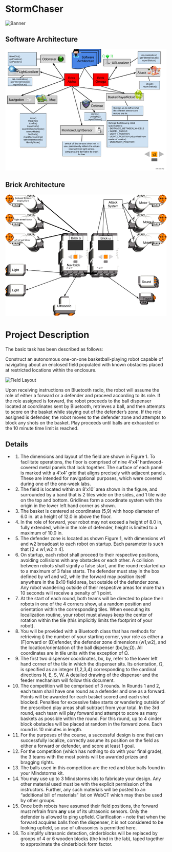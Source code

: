 StormChaser
===========

![Banner](./assets/images/programming.png)


## Software Architecture

![Software Architecture](./assets/images/software-architecture.png)


## Brick Architecture

![Brick Architecture](./assets/images/brick-architecture.png)


# Project Description

The basic task has been described as follows: 

 
Construct an autonomous one-on-one basketball-playing robot capable of navigating about an enclosed field populated with known obstacles placed at restricted locations within the enclosure.


![Field Layout](./assets/images/field.jpg)


Upon receiving instructions on Bluetooth radio, the robot will assume the role of either a forward or a defender and proceed according to its role. If the role assigned is forward, the robot proceeds to the ball dispenser located at coordinates sent by Bluetooth, retrieves a ball, and then attempts to score on the basket while staying out of the defender’s zone. If the role assigned is defender, the robot moves to the defender zone and attempts to block any shots on the basket. Play proceeds until balls are exhausted or the 10 minute time limit is reached.

## Details

* 1. The dimensions and layout of the field are shown in Figure 1. To facilitate operations, the floor is comprised of nine 4’x4’ hardwood-covered metal panels that lock together. The surface of each panel is marked with a 4’x4’ grid that aligns precisely with adjacent panels. These are intended for navigational purposes, which were covered during one of the one-week labs.

* 2. The field is located within an 8’x10’ area shown in the figure, and surrounded by a band that is 2 tiles wide on the sides, and 1 tile wide on the top and bottom. Gridlines form a coordinate system with the origin in the lower left hand corner as shown.

* 3. The basket is centered at coordinates (5,9) with hoop diameter of 6.0 in. at a height of 12.0 in above the floor.

* 4. In the role of forward, your robot may not exceed a height of 8.0 in, fully extended, while in the role of defender, height is limited to a maximum of 10.0 in.

* 5. The defender zone is located as shown Figure 1, with dimensions w1 and w2 broadcast to each robot on startup. Each parameter is such that [2 ≤ w1,w2 ≤ 4].

* 6. On startup, each robot shall proceed to their respective positions, avoiding collisions with any obstacles or each other. A collision between robots shall signify a false start, and the round restarted up to a maximum of 3 false starts. The defender must stay in the box defined by w1 and w2, while the forward may position itself anywhere in the 8x10 field area, but outside of the defender zone. Any robot wandering outside of their respective areas for more than 10 seconds will receive a penalty of 1 point.

* 7. At the start of each round, both teams will be directed to place their robots in one of the 4 corners show, at a random position and orientation within the corresponding tiles. When executing its localization routine, your robot must always keep the center of rotation within the tile (this implicitly limits the footprint of your robot).

* 8. You will be provided with a Bluetooth class that has methods for retrieving i) the number of your starting corner, your role as either a (F)orward or (D)efender, the defender zone dimensions (w1,w2), and the location/orientation of the ball dispenser (bx,by,Ω). All coordinates are in tile units with the exception of Ω.

* 9. The first two dispenser coordinates, bx, by, refer to the lower left hand corner of the tile in which the dispenser sits. Its orientation, Ω, is specified as an integer {1,2,3,4} corresponding to the cardinal directions N, E, S, W. A detailed drawing of the dispenser and the feeder mechanism will follow this document.

* 10. The competition will be comprised of 3 rounds. In Rounds 1 and 2, each team shall have one round as a defender and one as a forward. Points will be awarded for each basket scored and each shot blocked. Penalties for excessive false starts or wandering outside of the prescribed play areas shall subtract from your total. In the 3rd round, each team will play forward and attempt to score as many baskets as possible within the round. For this round, up to 4 cinder block obstacles will be placed at random in the forward zone. Each round is 10 minutes in length.

* 11. For the purposes of the course, a successful design is one that can successfully localize, correctly assume its position on the field as either a forward or defender, and score at least 1 goal.

* 12. For the competition (which has nothing to do with your final grade), the 3 teams with the most points will be awarded prizes and bragging rights.

* 13. The balls used in this competition are the red and blue balls found in your Mindstorms kit.

* 14. You may use up to 3 Mindstorms kits to fabricate your design. Any other material used must be with the explicit permission of the instructors. Further, any such materials will be posted to an “additional bill of materials” list on WebCT which may then be used by other groups.

* 15. Once both robots have assumed their field positions, the forward must refrain from **any** use of its ultrasonic sensors. Only the defender is allowed to ping upfield. Clarification - note that when the forward acquires balls from the dispenser, it is not considered to be looking upfield, so use of ultrasonics is permitted here.

* 16. To simplify ultrasonic detection, cinderblocks will be replaced by groops of 4 or 6 wooden blocks (the kind in the lab), taped together to approximate the cinderblock form factor.